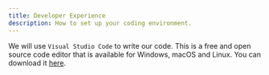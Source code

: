 ```yaml
---
title: Developer Experience
description: How to set up your coding environment.
---
```


We will use `Visual Studio Code` to write our code. This is a free and open source code editor that is available for Windows, macOS and Linux. You can download it [here](https://code.visualstudio.com/).


